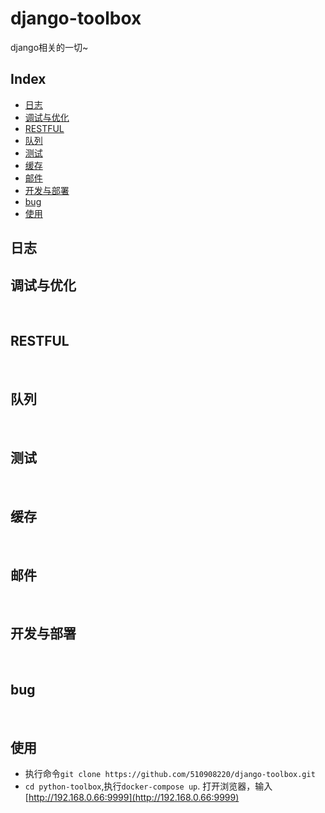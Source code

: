 # django-toolbox
django相关的一切~


## Index

* [日志](#日志)
* [调试与优化](#调试与优化)
* [RESTFUL](#RESTFUL)
* [队列](#队列)
* [测试](#测试)
* [缓存](#缓存)
* [邮件](#邮件)
* [开发与部署](#开发与部署)
* [bug](#bug)
* [使用](#使用)

## 日志

## 调试与优化
<br/>

## RESTFUL
<br/>

## 队列
<br/>

## 测试
<br/>

## 缓存
<br/>

## 邮件
<br/>


## 开发与部署
<br/>

## bug
<br/>


## 使用

- 执行命令`git clone https://github.com/510908220/django-toolbox.git`
- `cd python-toolbox`,执行`docker-compose up`. 打开浏览器，输入[http://192.168.0.66:9999](http://192.168.0.66:9999)


